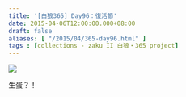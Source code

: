 ```yaml
---
title: '[白狼365] Day96：復活節'
date: 2015-04-06T12:00:00.000+08:00
draft: false
aliases: [ "/2015/04/365-day96.html" ]
tags : [collections - zaku II 白狼・365 project]
---
```


[![](https://farm9.staticflickr.com/8676/15676137304_df853eabda_z.jpg)](https://farm9.staticflickr.com/8676/15676137304_df853eabda_z.jpg)

生蛋？！